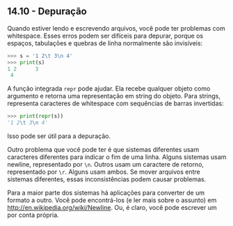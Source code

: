 ## 14.10 - Depuração

Quando estiver lendo e escrevendo arquivos, você pode ter problemas com whitespace. Esses erros podem ser difíceis para depurar, porque os espaços, tabulações e quebras de linha normalmente são invisíveis:

```python
>>> s = '1 2\t 3\n 4'
>>> print(s)
1 2      3
 4
```

A função integrada `repr` pode ajudar. Ela recebe qualquer objeto como argumento e retorna uma representação em string do objeto. Para strings, representa caracteres de whitespace com sequências de barras invertidas:

```python
>>> print(repr(s))
'1 2\t 3\n 4'
```

Isso pode ser útil para a depuração.

Outro problema que você pode ter é que sistemas diferentes usam caracteres diferentes para indicar o fim de uma linha. Alguns sistemas usam newline, representado por `\n`. Outros usam um caractere de retorno, representado por `\r`. Alguns usam ambos. Se mover arquivos entre sistemas diferentes, essas inconsistências podem causar problemas.

Para a maior parte dos sistemas há aplicações para converter de um formato a outro. Você pode encontrá-los (e ler mais sobre o assunto) em http://en.wikipedia.org/wiki/Newline. Ou, é claro, você pode escrever um por conta própria.
